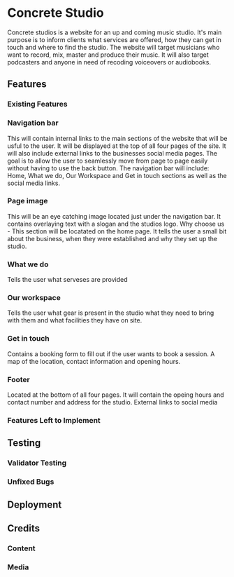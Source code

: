 # Concrete Studio
Concrete studios is a website for an up and coming music studio. It's main purpose is to inform clients what services are offered, how they can get in touch and where to find the studio.
The website will target musicians who want to record, mix, master and produce their music. It will also target podcasters and anyone in need of recoding voiceovers or audiobooks. 
## Features
### Existing Features
### Navigation bar 
This will contain internal links to the main sections of the website that will be usful to the user. It will be displayed at the top of all four pages of the site. It will also include external links to the businesses social media pages. The goal is to allow the user to seamlessly move from page to page easily without having to use the back button.
The navigation bar will include: Home, What we do, Our Workspace and Get in touch sections as well as the social media links.
### Page image
This will be an eye catching image located just under the navigation bar. It contains overlaying text with a slogan and the studios logo.
Why choose us - This section will be locatated on the home page. It tells the user a small bit about the business, when they were established and why they set up the studio. 
### What we do
Tells the user what serveses are provided 
### Our workspace
Tells the user what gear is present in the studio what they need to bring with them and what facilities they have on site.
### Get in touch
Contains a booking form to fill out if the user wants to book a session. A map of the location, contact information and opening hours.
### Footer
Located at the bottom of all four pages. It will contain the opeing hours and contact number and address for the studio. External links to social media
### Features Left to Implement
## Testing
### Validator Testing
### Unfixed Bugs
## Deployment
## Credits
### Content
### Media
